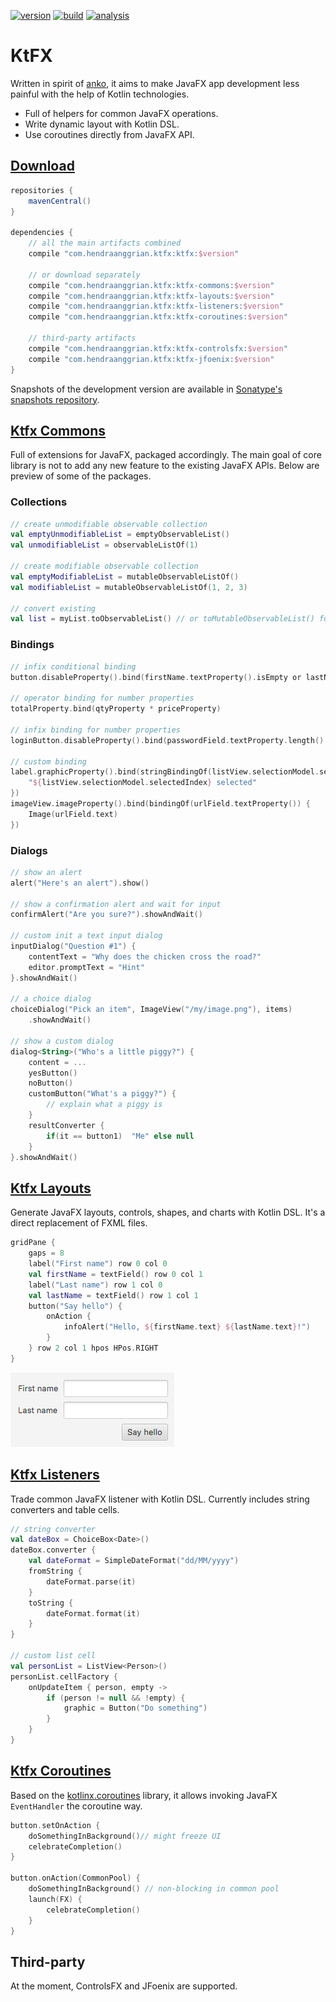 [![version](https://img.shields.io/maven-central/v/com.hendraanggrian/ktfx)](https://search.maven.org/artifact/com.hendraanggrian/ktfx)
[![build](https://img.shields.io/travis/com/hendraanggrian/ktfx)](https://travis-ci.com/hendraanggrian/ktfx)
[![analysis](https://img.shields.io/badge/code%20style-%E2%9D%A4-FF4081)](https://ktlint.github.io)

KtFX
====

Written in spirit of [anko](https://github.com/Kotlin/anko), it aims to make JavaFX app development less painful with the help of Kotlin technologies.
* Full of helpers for common JavaFX operations.
* Write dynamic layout with Kotlin DSL.
* Use coroutines directly from JavaFX API.

[Download](https://github.com/hendraanggrian/ktfx/wiki/Download)
----------

```gradle
repositories {
    mavenCentral()
}

dependencies {
    // all the main artifacts combined
    compile "com.hendraanggrian.ktfx:ktfx:$version"

    // or download separately
    compile "com.hendraanggrian.ktfx:ktfx-commons:$version"
    compile "com.hendraanggrian.ktfx:ktfx-layouts:$version"
    compile "com.hendraanggrian.ktfx:ktfx-listeners:$version"
    compile "com.hendraanggrian.ktfx:ktfx-coroutines:$version"

    // third-party artifacts
    compile "com.hendraanggrian.ktfx:ktfx-controlsfx:$version"
    compile "com.hendraanggrian.ktfx:ktfx-jfoenix:$version"
}
```

Snapshots of the development version are available in [Sonatype's snapshots repository](https://s01.oss.sonatype.org/content/repositories/snapshots).

[Ktfx Commons](https://github.com/hendraanggrian/ktfx/wiki/Ktfx-Commons-–-Threads)
--------------

Full of extensions for JavaFX, packaged accordingly. The main goal of core library is not to add any new feature to the existing JavaFX APIs. Below are preview of some of the packages.

### Collections

```kotlin
// create unmodifiable observable collection
val emptyUnmodifiableList = emptyObservableList()
val unmodifiableList = observableListOf(1)

// create modifiable observable collection
val emptyModifiableList = mutableObservableListOf()
val modifiableList = mutableObservableListOf(1, 2, 3)

// convert existing
val list = myList.toObservableList() // or toMutableObservableList() for modifiable version
```

### Bindings

```kotlin
// infix conditional binding
button.disableProperty().bind(firstName.textProperty().isEmpty or lastName.textProperty().isEmpty)

// operator binding for number properties
totalProperty.bind(qtyProperty * priceProperty)

// infix binding for number properties
loginButton.disableProperty().bind(passwordField.textProperty.length() less 4)

// custom binding
label.graphicProperty().bind(stringBindingOf(listView.selectionModel.selectedIndexProperty()) {
    "${listView.selectionModel.selectedIndex} selected"
})
imageView.imageProperty().bind(bindingOf(urlField.textProperty()) {
    Image(urlField.text)
})
```

### Dialogs

```kotlin
// show an alert
alert("Here's an alert").show()

// show a confirmation alert and wait for input
confirmAlert("Are you sure?").showAndWait()

// custom init a text input dialog
inputDialog("Question #1") {
    contentText = "Why does the chicken cross the road?"
    editor.promptText = "Hint"
}.showAndWait()

// a choice dialog
choiceDialog("Pick an item", ImageView("/my/image.png"), items)
    .showAndWait()

// show a custom dialog
dialog<String>("Who's a little piggy?") {
    content = ...
    yesButton()
    noButton()
    customButton("What's a piggy?") {
        // explain what a piggy is
    }
    resultConverter {
        if(it == button1)  "Me" else null
    }
}.showAndWait()
```

[Ktfx Layouts](https://github.com/hendraanggrian/ktfx/wiki/Ktfx-Layouts)
--------------

Generate JavaFX layouts, controls, shapes, and charts with Kotlin DSL. It's a direct replacement of FXML files.

```kotlin
gridPane {
    gaps = 8
    label("First name") row 0 col 0
    val firstName = textField() row 0 col 1
    label("Last name") row 1 col 0
    val lastName = textField() row 1 col 1
    button("Say hello") {
        onAction {
            infoAlert("Hello, ${firstName.text} ${lastName.text}!")
        }
    } row 2 col 1 hpos HPos.RIGHT
}
```

![](images/sample_layouts.png)

[Ktfx Listeners](https://github.com/hendraanggrian/ktfx/wiki/Ktfx-Listeners)
----------------

Trade common JavaFX listener with Kotlin DSL. Currently includes string converters and table cells.

```kotlin
// string converter
val dateBox = ChoiceBox<Date>()
dateBox.converter {
    val dateFormat = SimpleDateFormat("dd/MM/yyyy")
    fromString {
        dateFormat.parse(it)
    }
    toString {
        dateFormat.format(it)
    }
}

// custom list cell
val personList = ListView<Person>()
personList.cellFactory {
    onUpdateItem { person, empty ->
        if (person != null && !empty) {
            graphic = Button("Do something")
        }
    }
}
```

[Ktfx Coroutines](https://github.com/hendraanggrian/ktfx/wiki/Ktfx-Coroutines)
-----------------

Based on the [kotlinx.coroutines](https://github.com/Kotlin/kotlinx.coroutines) library, it allows invoking JavaFX `EventHandler` the coroutine way.

```kotlin
button.setOnAction {
    doSomethingInBackground()// might freeze UI
    celebrateCompletion()
}

button.onAction(CommonPool) {
    doSomethingInBackground() // non-blocking in common pool
    launch(FX) {
        celebrateCompletion()
    }
}
```

Third-party
-----------

At the moment, ControlsFX and JFoenix are supported.
